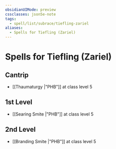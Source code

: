 ```yaml
---
obsidianUIMode: preview
cssclasses: json5e-note
tags:
  - spell/list/subrace/tiefling-zariel
aliases:
  - Spells for Tiefling (Zariel)
---
```

# Spells for Tiefling (Zariel)

## Cantrip

- [[Thaumaturgy \|"PHB"]] at class level 5

## 1st Level

- [[Searing Smite \|"PHB"]] at class level 5

## 2nd Level

- [[Branding Smite \|"PHB"]] at class level 5
